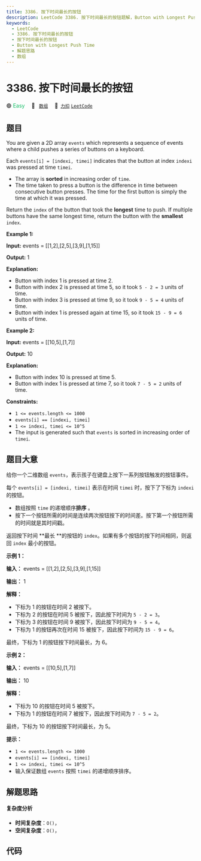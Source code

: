 ```yaml
---
title: 3386. 按下时间最长的按钮
description: LeetCode 3386. 按下时间最长的按钮题解，Button with Longest Push Time，包含解题思路、复杂度分析以及完整的 JavaScript 代码实现。
keywords:
  - LeetCode
  - 3386. 按下时间最长的按钮
  - 按下时间最长的按钮
  - Button with Longest Push Time
  - 解题思路
  - 数组
---
```


# 3386. 按下时间最长的按钮

🟢 <font color=#15bd66>Easy</font>&emsp; 🔖&ensp; [`数组`](/tag/array.md)&emsp; 🔗&ensp;[`力扣`](https://leetcode.cn/problems/button-with-longest-push-time) [`LeetCode`](https://leetcode.com/problems/button-with-longest-push-time)

## 题目

You are given a 2D array `events` which represents a sequence of events where
a child pushes a series of buttons on a keyboard.

Each `events[i] = [indexi, timei]` indicates that the button at index `indexi`
was pressed at time `timei`.

  * The array is **sorted** in increasing order of `time`.
  * The time taken to press a button is the difference in time between consecutive button presses. The time for the first button is simply the time at which it was pressed.

Return the `index` of the button that took the **longest** time to push. If
multiple buttons have the same longest time, return the button with the
**smallest** `index`.



**Example 1:**

**Input:** events = [[1,2],[2,5],[3,9],[1,15]]

**Output:** 1

**Explanation:**

  * Button with index 1 is pressed at time 2.
  * Button with index 2 is pressed at time 5, so it took `5 - 2 = 3` units of time.
  * Button with index 3 is pressed at time 9, so it took `9 - 5 = 4` units of time.
  * Button with index 1 is pressed again at time 15, so it took `15 - 9 = 6` units of time.

**Example 2:**

**Input:** events = [[10,5],[1,7]]

**Output:** 10

**Explanation:**

  * Button with index 10 is pressed at time 5.
  * Button with index 1 is pressed at time 7, so it took `7 - 5 = 2` units of time.



**Constraints:**

  * `1 <= events.length <= 1000`
  * `events[i] == [indexi, timei]`
  * `1 <= indexi, timei <= 10^5`
  * The input is generated such that `events` is sorted in increasing order of `timei`.


## 题目大意

给你一个二维数组 `events`，表示孩子在键盘上按下一系列按钮触发的按钮事件。

每个 `events[i] = [indexi, timei]` 表示在时间 `timei` 时，按下了下标为 `indexi` 的按钮。

  * 数组按照 `time` 的递增顺序**排序** 。
  * 按下一个按钮所需的时间是连续两次按钮按下的时间差。按下第一个按钮所需的时间就是其时间戳。

返回按下时间 **最长  **的按钮的 `index`。如果有多个按钮的按下时间相同，则返回 `index` 最小的按钮。



**示例 1：**

**输入：** events = [[1,2],[2,5],[3,9],[1,15]]

**输出：** 1

**解释：**

  * 下标为 1 的按钮在时间 2 被按下。
  * 下标为 2 的按钮在时间 5 被按下，因此按下时间为 `5 - 2 = 3`。
  * 下标为 3 的按钮在时间 9 被按下，因此按下时间为 `9 - 5 = 4`。
  * 下标为 1 的按钮再次在时间 15 被按下，因此按下时间为 `15 - 9 = 6`。

最终，下标为 1 的按钮按下时间最长，为 6。

**示例 2：**

**输入：** events = [[10,5],[1,7]]

**输出：** 10

**解释：**

  * 下标为 10 的按钮在时间 5 被按下。
  * 下标为 1 的按钮在时间 7 被按下，因此按下时间为 `7 - 5 = 2`。

最终，下标为 10 的按钮按下时间最长，为 5。



**提示：**

  * `1 <= events.length <= 1000`
  * `events[i] == [indexi, timei]`
  * `1 <= indexi, timei <= 10^5`
  * 输入保证数组 `events` 按照 `timei` 的递增顺序排序。


## 解题思路

#### 复杂度分析

- **时间复杂度**：`O()`，
- **空间复杂度**：`O()`，

## 代码

```javascript

```